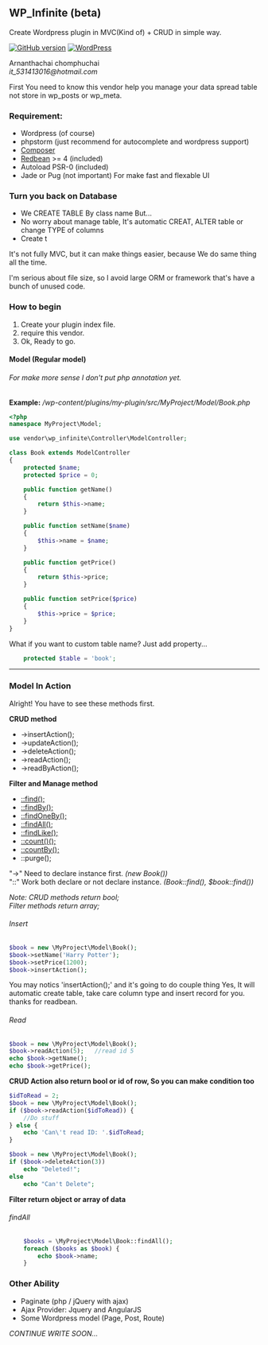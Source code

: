 ## **WP_Infinite (beta)**
Create Wordpress plugin in MVC(Kind of) + CRUD in simple way.

[![GitHub version](https://d25lcipzij17d.cloudfront.net/badge.svg?id=gh&type=6&v=0.3.0&x2=0)](#)
[![WordPress](https://img.shields.io/wordpress/v/akismet.svg)]()

Arnanthachai chomphuchai<br/>
_it_531413016@hotmail.com_

First You need to know this vendor help you manage your data spread table not store in wp_posts or wp_meta.

### Requirement:
* Wordpress (of course)
* phpstorm (just recommend for autocomplete and wordpress support)
* [Composer](https://getcomposer.org/)
* [Redbean](http://www.redbeanphp.com/) >= 4 (included)
* Autoload PSR-0 (included)
* Jade or Pug (not important) For make fast and flexable UI

### Turn you back on Database
* We CREATE TABLE By class name But...
* No worry about manage table, It's automatic CREAT, ALTER table or change TYPE of columns
* Create t

It's not fully MVC, but it can make things easier, because We do same thing all the time.

I'm serious about file size, so I avoid large ORM or framework that's have a bunch of unused code.



### How to begin
1. Create your plugin index file.
2. require this vendor.
3. Ok, Ready to go.

#### Model (Regular model)
###### For make more sense I don't put php annotation yet.
**Example:** _/wp-content/plugins/my-plugin/src/MyProject/Model/Book.php_
```php
<?php
namespace MyProject\Model;

use vendor\wp_infinite\Controller\ModelController;

class Book extends ModelController
{
    protected $name;
    protected $price = 0;

    public function getName()
    {
        return $this->name;
    }

    public function setName($name)
    {
        $this->name = $name;
    }

    public function getPrice()
    {
        return $this->price;
    }

    public function setPrice($price)
    {
        $this->price = $price;
    }
}
```

What if you want to custom table name? Just add property...

```php
    protected $table = 'book';
```

---

### Model In Action

Alright! You have to see these methods first.

**CRUD method**
* ->insertAction();
* ->updateAction();
* ->deleteAction();
* ->readAction();
* ->readByAction();

**Filter and Manage method**
* [::find();](https://github.com/selfclose/wp_infinite/wiki/Filter#find)
* [::findBy();](https://github.com/selfclose/wp_infinite/wiki/Filter#findBy)
* [::findOneBy();](https://github.com/selfclose/wp_infinite/wiki/Filter#findOnBy)
* [::findAll();](https://github.com/selfclose/wp_infinite/wiki/Filter#findAll)
* [::findLike();](https://github.com/selfclose/wp_infinite/wiki/Filter#findLike)
* [::count()();](https://github.com/selfclose/wp_infinite/wiki/Filter#count)
* [::countBy();](https://github.com/selfclose/wp_infinite/wiki/Filter#countBy)
* ::purge();

"->" Need to declare instance first. _(new Book())_<br/>
"::" Work both declare or not declare instance. _(Book::find(), $book::find())_

_Note:
CRUD methods return bool;<br/>
Filter methods return array;_

###### Insert
```php
$book = new \MyProject\Model\Book();
$book->setName('Harry Potter');
$book->setPrice(1200);
$book->insertAction();
```

You may notics 'insertAction();' and it's going to do couple thing
Yes, It will automatic create table, take care column type and insert record for you. thanks for readbean.


###### Read
```php
$book = new \MyProject\Model\Book();
$book->readAction(5);   //read id 5
echo $book->getName();
echo $book->getPrice();

```

**CRUD Action also return bool or id of row, So you can make condition too**
```php
$idToRead = 2;
$book = new \MyProject\Model\Book();
if ($book->readAction($idToRead)) {
    //Do stuff
} else {
    echo 'Can\'t read ID: '.$idToRead;
}

```

```php
$book = new \MyProject\Model\Book();
if ($book->deleteAction(3))
    echo "Deleted!";
else
    echo "Can't Delete";
```

**Filter return object or array of data**
###### findAll
```php
    $books = \MyProject\Model\Book::findAll();
    foreach ($books as $book) {
        echo $book->name;
    }
```

### Other Ability
* Paginate (php / jQuery with ajax)
* Ajax Provider: Jquery and AngularJS
* Some Wordpress model (Page, Post, Route)

_CONTINUE WRITE SOON..._

